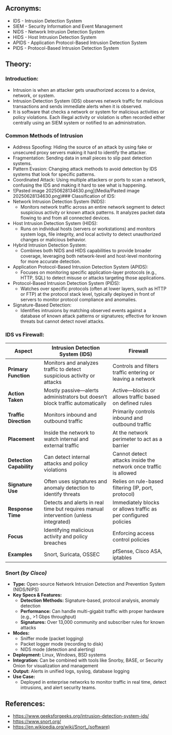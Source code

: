 ## Acronyms:
- IDS - Intrusion Detection System
- SIEM - Security Information and Event Management
- NIDS - Network Intrusion Detection System
- HIDS - Host Intrusion Detection System
- APIDS - Application Protocol-Based Intrusion Detection System
- PIDS - Protocol-Based Intrusion Detection System
## Theory:
### Introduction:
- Intrusion is when an attacker gets unauthorized access to a device, network, or system.
- Intrusion Detection System (IDS) observes network traffic for malicious transactions and sends immediate alerts when it is observed. 
- It is software that checks a network or system for malicious activities or policy violations. Each illegal activity or violation is often recorded either centrally using an SIEM system or notified to an administration.
### Common Methods of Intrusion
- Address Spoofing: Hiding the source of an attack by using fake or unsecured proxy servers making it hard to identify the attacker.
- Fragmentation: Sending data in small pieces to slip past detection systems.
- Pattern Evasion: Changing attack methods to avoid detection by IDS systems that look for specific patterns.
- Coordinated Attack: Using multiple attackers or ports to scan a network, confusing the IDS and making it hard to see what is happening.
- ![Pasted image 20250628134630.png](Media/Pasted image 20250628134630.png)### Classification of IDS:
- Network Intrusion Detection System (NIDS):
	- Monitors network traffic across an entire network segment to detect suspicious activity or known attack patterns. It analyzes packet data flowing to and from all connected devices.
- Host Intrusion Detection System (HIDS):
	- Runs on individual hosts (servers or workstations) and monitors system logs, file integrity, and local activity to detect unauthorized changes or malicious behavior.
- Hybrid Intrusion Detection System:
	- Combines both NIDS and HIDS capabilities to provide broader coverage, leveraging both network-level and host-level monitoring for more accurate detection.
- Application Protocol-Based Intrusion Detection System (APIDS):
	- Focuses on monitoring specific application-layer protocols (e.g., HTTP, SQL) to detect misuse or attacks targeting those applications.
- Protocol-Based Intrusion Detection System (PIDS):
	- Watches over specific protocols (often at lower layers, such as HTTP or FTP) at the protocol stack level, typically deployed in front of servers to monitor protocol compliance and anomalies.
- Signature-Based Detection:
	- Identifies intrusions by matching observed events against a database of known attack patterns or signatures; effective for known threats but cannot detect novel attacks.
### IDS vs Firewall:

| **Aspect**               | **Intrusion Detection System (IDS)**                                                 | **Firewall**                                                     |
| ------------------------ | ------------------------------------------------------------------------------------ | ---------------------------------------------------------------- |
| **Primary Function**     | Monitors and analyzes traffic to detect suspicious activity or attacks               | Controls and filters traffic entering or leaving a network       |
| **Action Taken**         | Mostly passive—alerts administrators but doesn’t block traffic automatically         | Active—blocks or allows traffic based on defined rules           |
| **Traffic Direction**    | Monitors inbound and outbound traffic                                                | Primarily controls inbound and outbound traffic                  |
| **Placement**            | Inside the network to watch internal and external traffic                            | At the network perimeter to act as a barrier                     |
| **Detection Capability** | Can detect internal attacks and policy violations                                    | Cannot detect attacks inside the network once traffic is allowed |
| **Signature Use**        | Often uses signatures and anomaly detection to identify threats                      | Relies on rule-based filtering (IP, port, protocol)              |
| **Response Time**        | Detects and alerts in real time but requires manual intervention (unless integrated) | Immediately blocks or allows traffic as per configured policies  |
| **Focus**                | Identifying malicious activity and policy breaches                                   | Enforcing access control policies                                |
| **Examples**             | Snort, Suricata, OSSEC                                                               | pfSense, Cisco ASA, iptables                                     |
### **Snort** _(by Cisco)_
- **Type:**  Open-source Network Intrusion Detection and Prevention System (NIDS/NIPS)
- **Key Specs & Features:**
	- **Detection Methods:** Signature-based, protocol analysis, anomaly detection
	- **Performance:** Can handle multi-gigabit traffic with proper hardware (e.g., >1 Gbps throughput)
	- **Signatures:** Over 13,000 community and subscriber rules for known attacks
- **Modes:**
    - Sniffer mode (packet logging)   
    - Packet logger mode (recording to disk)    
    - NIDS mode (detection and alerting)    
- **Deployment:** Linux, Windows, BSD systems
- **Integration:** Can be combined with tools like Snorby, BASE, or Security Onion for visualization and management
- **Output:** Alerts in unified logs, syslog, database logging
- **Use Case:**  
	- Deployed in enterprise networks to monitor traffic in real time, detect intrusions, and alert security teams.
## References:
- https://www.geeksforgeeks.org/intrusion-detection-system-ids/
- https://www.snort.org/
- https://en.wikipedia.org/wiki/Snort_(software)